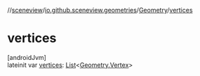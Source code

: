 //[sceneview](../../../index.md)/[io.github.sceneview.geometries](../index.md)/[Geometry](index.md)/[vertices](vertices.md)

# vertices

[androidJvm]\
lateinit var [vertices](vertices.md): [List](https://kotlinlang.org/api/latest/jvm/stdlib/kotlin.collections/-list/index.html)&lt;[Geometry.Vertex](-vertex/index.md)&gt;
